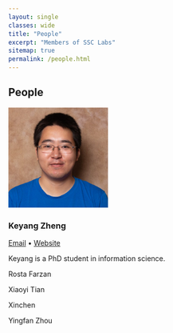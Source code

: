 ```yaml
---
layout: single
classes: wide
title: "People"
excerpt: "Members of SSC Labs"
sitemap: true
permalink: /people.html
---
```

<h2 classes="person">People</h2>
<div class="person">
  <div class="profile-img">
    <img src="/assets/img/keyang.jpg" alt="" height="200" width="200">
  </div>
  <div class="profile-text">
    <h3>
      Keyang Zheng
    </h3>
    <p class="links">
      <a href="https://blog.keyang.xyz">Email</a>
      •
      <a href="https://blog.keyang.xyz">Website</a>
    </p>
    <p class="info">Keyang is a PhD student in information science.</p>
  </div>
</div>

<p>Rosta Farzan</p>
<p>Xiaoyi Tian</p>
<p>Xinchen</p>
<p>Yingfan Zhou</p>
